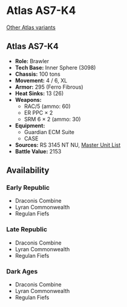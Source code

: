 # Atlas AS7-K4

[Other Atlas variants](../atlas.md)

## Atlas AS7-K4
- **Role:** Brawler
- **Tech Base:** Inner Sphere (3098)
- **Chassis:** 100 tons
- **Movement:** 4 / 6, XL
- **Armor:** 295 (Ferro Fibrous)
- **Heat Sinks:** 13 (26)
- **Weapons:**
  - RAC/5 (ammo: 60)
  - ER PPC × 2
  - SRM 6 × 2 (ammo: 30)
- **Equipment:**
  - Guardian ECM Suite
  - CASE
- **Sources:** RS 3145 NT NU, [Master Unit List](http://masterunitlist.info/Unit/Details/6832/atlas-as7-k4)
- **Battle Value:** 2153

## Availability

### Early Republic
- Draconis Combine
- Lyran Commonwealth
- Regulan Fiefs

### Late Republic
- Draconis Combine
- Lyran Commonwealth
- Regulan Fiefs

### Dark Ages
- Draconis Combine
- Lyran Commonwealth
- Regulan Fiefs


